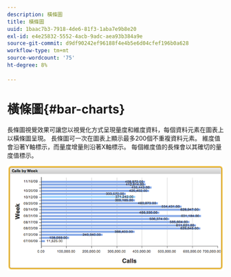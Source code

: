 ```yaml
---
description: 橫條圖
title: 橫條圖
uuid: 1baac7b3-7918-4de6-81f3-1aba7e9b8e20
exl-id: e4e25832-5552-4acb-9adc-aea93b384a9e
source-git-commit: d9df90242ef96188f4e4b5e6d04cfef196b0a628
workflow-type: tm+mt
source-wordcount: '75'
ht-degree: 8%

---
```


# 橫條圖{#bar-charts}

長條圖視覺效果可讓您以視覺化方式呈現量度和維度資料，每個資料元素在圖表上以橫條圖呈現。 長條圖可一次在圖表上顯示最多200個不重複資料元素。 維度值會沿著Y軸標示，而量度增量則沿著X軸標示。 每個維度值的長條會以其確切的量度值標示。

![](assets/bar_chart.png)
